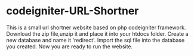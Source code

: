 # codeigniter-URL-Shortner

This is a small url shortner website based on php codeigniter framework.
Download the zip file,unzip it and place it into your htdocs folder.
Create a new database and name it 'redirect'.
Import the sql file into the database you created.
Now you are ready to run the website.
